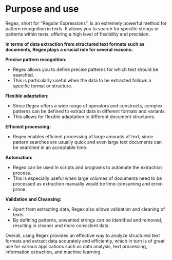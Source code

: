 # Purpose and use

Regex, short for "Regular Expressions", is an extremely powerful method for pattern recognition in texts. It allows you to search for specific strings or patterns within texts, offering a high level of flexibility and precision.&#x20;

**In terms of data extraction from structured text formats such as documents, Regex plays a crucial role for several reasons:**



**Precise pattern recognition:**&#x20;

* Regex allows you to define precise patterns for which text should be searched.
* &#x20;This is particularly useful when the data to be extracted follows a specific format or structure.

**Flexible adaptation:**&#x20;

* Since Regex offers a wide range of operators and constructs, complex patterns can be defined to extract data in different formats and variants.&#x20;
* This allows for flexible adaptation to different document structures.

**Efficient processing:**&#x20;

* Regex enables efficient processing of large amounts of text, since pattern searches are usually quick and even large text documents can be searched in an acceptable time.

**Automation:**&#x20;

* Regex can be used in scripts and programs to automate the extraction process.&#x20;
* This is especially useful when large volumes of documents need to be processed as extraction manually would be time-consuming and error-prone.

**Validation and Cleansing:**&#x20;

* Apart from extracting data, Regex also allows validation and cleaning of texts.
* By defining patterns, unwanted strings can be identified and removed, resulting in cleaner and more consistent data.

Overall, using Regex provides an effective way to analyze structured text formats and extract data accurately and efficiently, which in turn is of great use for various applications such as data analysis, text processing, information extraction, and machine learning.



